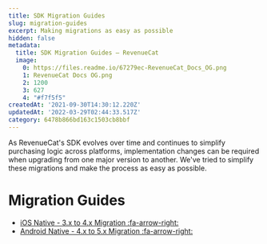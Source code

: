 ```yaml
---
title: SDK Migration Guides
slug: migration-guides
excerpt: Making migrations as easy as possible
hidden: false
metadata:
  title: SDK Migration Guides – RevenueCat
  image:
    0: https://files.readme.io/67279ec-RevenueCat_Docs_OG.png
    1: RevenueCat Docs OG.png
    2: 1200
    3: 627
    4: "#f7f5f5"
createdAt: '2021-09-30T14:30:12.220Z'
updatedAt: '2022-03-29T02:44:33.517Z'
category: 6478b866bd163c1503cb8bbf
---
```

As RevenueCat's SDK evolves over time and continues to simplify purchasing logic across platforms, implementation changes can be required when upgrading from one major version to another. We've tried to simplify these migrations and make the process as easy as possible.

# Migration Guides
- [iOS Native - 3.x to 4.x Migration :fa-arrow-right:](doc:ios-native-3x-to-4x-migration)
- [Android Native - 4.x to 5.x Migration :fa-arrow-right:](doc:android-native-4x-to-5x-migration)